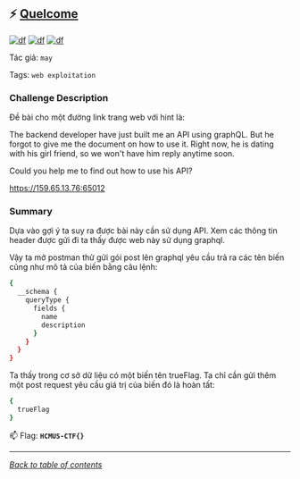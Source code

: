 ## ⚡ [Quelcome](https://ctf.hcmus.edu.vn/challenges#Quelcome)

[![df](https://img.shields.io/badge/B3T4-shark-brightgreen.svg)](https://img.shields.io/badge/B3T4-shark-brightgreen.svg)
[![df](https://img.shields.io/badge/member-BHD233-brightgreen.svg)](https://img.shields.io/badge/member-BHD233-brightgreen.svg)
[![df](https://img.shields.io/badge/100-pts-brightgreen.svg)](https://img.shields.io/badge/100-pts-brightgreen.svg)


Tác giả: `may`



Tags: `web exploitation` 


### Challenge Description

Đề bài cho một đường link trang web với hint là:

The backend developer have just built me an API using graphQL. But he forgot to give me the document on how to use it. Right now, he is dating with his girl friend, so we won't have him reply anytime soon.

Could you help me to find out how to use his API?

https://159.65.13.76:65012

### Summary
Dựa vào gợi ý ta suy ra được bài này cần sử dụng API. Xem các thông tin header được gửi đi ta thấy được web này sử dụng graphql. 

Vậy ta mở postman thử gửi gói post lên graphql yêu cầu trả ra các tên biến cũng như mô tả của biến bằng câu lệnh:

```bash
{
  __schema {
    queryType {
      fields {
        name
        description
      }
    }
  }
}
```

Ta thấy trong cơ sở dữ liệu có một biến tên trueFlag. Ta chỉ cần gửi thêm một post request yêu cầu giá trị của biến đó là hoàn tất:

```bash
{
  trueFlag
}
```

📫 Flag: **`HCMUS-CTF{}`**

---
*[Back to table of contents](../README.md)*
